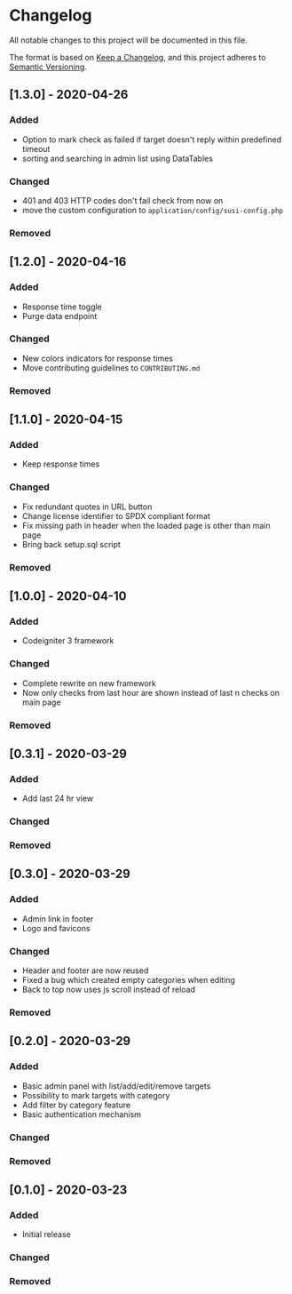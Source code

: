 # Changelog
All notable changes to this project will be documented in this file.

The format is based on [Keep a Changelog](https://keepachangelog.com/en/1.0.0/),
and this project adheres to [Semantic Versioning](https://semver.org/spec/v2.0.0.html).

## [1.3.0] - 2020-04-26
### Added
- Option to mark check as failed if target doesn't reply within predefined timeout
- sorting and searching in admin list using DataTables
### Changed
- 401 and 403 HTTP codes don't fail check from now on
- move the custom configuration to `application/config/susi-config.php`
### Removed

## [1.2.0] - 2020-04-16
### Added
- Response time toggle
- Purge data endpoint
### Changed
- New colors indicators for response times
- Move contributing guidelines to `CONTRIBUTING.md`
### Removed

## [1.1.0] - 2020-04-15
### Added
- Keep response times
### Changed
- Fix redundant quotes in URL button
- Change license identifier to SPDX compliant format
- Fix missing path in header when the loaded page is other than main page
- Bring back setup.sql script
### Removed

## [1.0.0] - 2020-04-10
### Added
- Codeigniter 3 framework
### Changed
- Complete rewrite on new framework
- Now only checks from last hour are shown instead of last n checks on main page
### Removed

## [0.3.1] - 2020-03-29
### Added
- Add last 24 hr view
### Changed

### Removed

## [0.3.0] - 2020-03-29
### Added
- Admin link in footer
- Logo and favicons
### Changed
- Header and footer are now reused
- Fixed a bug which created empty categories when editing
- Back to top now uses js scroll instead of reload
### Removed

## [0.2.0] - 2020-03-29
### Added
- Basic admin panel with list/add/edit/remove targets
- Possibility to mark targets with category
- Add filter by category feature
- Basic authentication mechanism

### Changed

### Removed

## [0.1.0] - 2020-03-23
### Added
- Initial release

### Changed

### Removed

